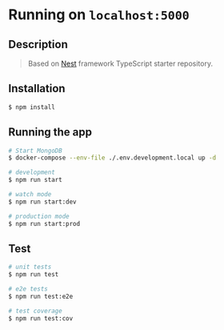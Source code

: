 # Running on `localhost:5000`
## Description
> Based on 
[Nest](https://github.com/nestjs/nest) framework TypeScript starter repository.

## Installation

```bash
$ npm install
```

## Running the app
```bash
# Start MongoDB
$ docker-compose --env-file ./.env.development.local up -d
```

```bash
# development
$ npm run start

# watch mode
$ npm run start:dev

# production mode
$ npm run start:prod
```

## Test

```bash
# unit tests
$ npm run test

# e2e tests
$ npm run test:e2e

# test coverage
$ npm run test:cov
```
